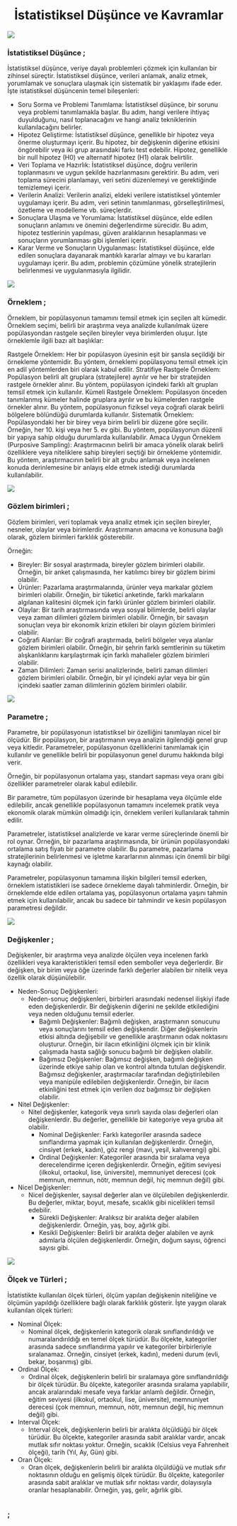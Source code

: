 <h1 align="center">İstatistiksel Düşünce ve Kavramlar</h1>
<img src="https://media.licdn.com/dms/image/C4D12AQFMXSqmuY4PiQ/article-cover_image-shrink_720_1280/0/1578006059189?e=1720051200&v=beta&t=sT27FP-N0nyGH98bQs7dLl9E1FQP3Ep6qVj93rq1fGw" >
<h3 align="Left">İstatistiksel Düşünce ;</h3>
<p>
İstatistiksel düşünce, veriye dayalı problemleri çözmek için kullanılan bir zihinsel süreçtir. İstatistiksel düşünce, verileri anlamak, analiz etmek, yorumlamak ve sonuçlara ulaşmak için sistematik bir yaklaşımı ifade eder. İşte istatistiksel düşüncenin temel bileşenleri:

- Soru Sorma ve Problemi Tanımlama: İstatistiksel düşünce, bir sorunu veya problemi tanımlamakla başlar. Bu adım, hangi verilere ihtiyaç duyulduğunu, nasıl toplanacağını ve hangi analiz tekniklerinin kullanılacağını belirler.
- Hipotez Geliştirme: İstatistiksel düşünce, genellikle bir hipotez veya önerme oluşturmayı içerir. Bu hipotez, bir değişkenin diğerine etkisini öngörebilir veya iki grup arasındaki farkı test edebilir. Hipotez, genellikle bir null hipotez (H0) ve alternatif hipotez (H1) olarak belirtilir.
- Veri Toplama ve Hazırlık: İstatistiksel düşünce, doğru verilerin toplanmasını ve uygun şekilde hazırlanmasını gerektirir. Bu adım, veri toplama sürecini planlamayı, veri setini düzenlemeyi ve gerektiğinde temizlemeyi içerir.
- Verilerin Analizi: Verilerin analizi, eldeki verilere istatistiksel yöntemler uygulamayı içerir. Bu adım, veri setinin tanımlanması, görselleştirilmesi, özetleme ve modelleme vb. süreçlerdir.
- Sonuçlara Ulaşma ve Yorumlama: İstatistiksel düşünce, elde edilen sonuçların anlamını ve önemini değerlendirme sürecidir. Bu adım, hipotez testlerinin yapılması, güven aralıklarının hesaplanması ve sonuçların yorumlanması gibi işlemleri içerir.
- Karar Verme ve Sonuçların Uygulanması: İstatistiksel düşünce, elde edilen sonuçlara dayanarak mantıklı kararlar almayı ve bu kararları uygulamayı içerir. Bu adım, problemin çözümüne yönelik stratejilerin belirlenmesi ve uygulanmasıyla ilgilidir.
</p>

<img src="https://miro.medium.com/v2/resize:fit:1348/format:webp/1*5Om_wpEnkgC9z7bGpNwOSQ.png" >
<h3 align="Left">Örneklem ;</h3>

<p>Örneklem, bir popülasyonun tamamını temsil etmek için seçilen alt kümedir. Örneklem seçimi, belirli bir araştırma veya analizde kullanılmak üzere popülasyondan rastgele seçilen bireyler veya birimlerden oluşur. İşte örneklemle ilgili bazı alt başlıklar:

Rastgele Örneklem: Her bir popülasyon üyesinin eşit bir şansla seçildiği bir örnekleme yöntemidir. Bu yöntem, örneklemi popülasyonu temsil etmek için en adil yöntemlerden biri olarak kabul edilir.
Stratifiye Rastgele Örneklem: Popülasyon belirli alt gruplara (stratejilere) ayrılır ve her bir stratejiden rastgele örnekler alınır. Bu yöntem, popülasyon içindeki farklı alt grupları temsil etmek için kullanılır.
Kümeli Rastgele Örneklem: Popülasyon önceden tanımlanmış kümeler halinde gruplara ayrılır ve bu kümelerden rastgele örnekler alınır. Bu yöntem, popülasyonun fiziksel veya coğrafi olarak belirli bölgelere bölündüğü durumlarda kullanılır.
Sistematik Örneklem: Popülasyondaki her bir birey veya birim belirli bir düzene göre seçilir. Örneğin, her 10. kişi veya her 5. ev gibi. Bu yöntem, popülasyonun düzenli bir yapıya sahip olduğu durumlarda kullanılabilir.
Amaca Uygun Örneklem (Purposive Sampling): Araştırmacının belirli bir amaca yönelik olarak belirli özelliklere veya niteliklere sahip bireyleri seçtiği bir örnekleme yöntemidir. Bu yöntem, araştırmacının belirli bir alt grubu anlamak veya incelenen konuda derinlemesine bir anlayış elde etmek istediği durumlarda kullanılabilir.</p>

<img src="https://miro.medium.com/v2/resize:fit:1342/format:webp/1*FJwCQRVKIxjT26tUQUdahw.png" >
<h3 align="Left">Gözlem birimleri ;</h3>
<p>

Gözlem birimleri, veri toplamak veya analiz etmek için seçilen bireyler, nesneler, olaylar veya birimlerdir. Araştırmanın amacına ve konusuna bağlı olarak, gözlem birimleri farklılık gösterebilir.

Örneğin:

- Bireyler: Bir sosyal araştırmada, bireyler gözlem birimleri olabilir. Örneğin, bir anket çalışmasında, her katılımcı birey bir gözlem birimi olabilir.
- Ürünler: Pazarlama araştırmalarında, ürünler veya markalar gözlem birimleri olabilir. Örneğin, bir tüketici anketinde, farklı markaların algılanan kalitesini ölçmek için farklı ürünler gözlem birimleri olabilir.
- Olaylar: Bir tarih araştırmasında veya sosyal bilimlerde, belirli olaylar veya zaman dilimleri gözlem birimleri olabilir. Örneğin, bir savaşın sonuçları veya bir ekonomik krizin etkileri bir olayın gözlem birimleri olabilir.
- Coğrafi Alanlar: Bir coğrafi araştırmada, belirli bölgeler veya alanlar gözlem birimleri olabilir. Örneğin, bir şehrin farklı semtlerinin su tüketim alışkanlıklarını karşılaştırmak için farklı mahalleler gözlem birimleri olabilir.
- Zaman Dilimleri: Zaman serisi analizlerinde, belirli zaman dilimleri gözlem birimleri olabilir. Örneğin, bir yıl içindeki aylar veya bir gün içindeki saatler zaman dilimlerinin gözlem birimleri olabilir.

</p>

<img src="https://www.orbita.com.tr/blog/wp-content/uploads/2022/09/parametre-nedir.jpg" >
<h3 align="Left">Parametre ;</h3>

<p>

Parametre, bir popülasyonun istatistiksel bir özelliğini tanımlayan nicel bir ölçüdür. Bir popülasyon, bir araştırmanın veya analizin ilgilendiği genel grup veya kitledir. Parametreler, popülasyonun özelliklerini tanımlamak için kullanılır ve genellikle belirli bir popülasyonun genel durumu hakkında bilgi verir.

Örneğin, bir popülasyonun ortalama yaşı, standart sapması veya oranı gibi özellikler parametreler olarak kabul edilebilir.

Bir parametre, tüm popülasyon üzerinde bir hesaplama veya ölçümle elde edilebilir, ancak genellikle popülasyonun tamamını incelemek pratik veya ekonomik olarak mümkün olmadığı için, örneklem verileri kullanılarak tahmin edilir.

Parametreler, istatistiksel analizlerde ve karar verme süreçlerinde önemli bir rol oynar. Örneğin, bir pazarlama araştırmasında, bir ürünün popülasyondaki ortalama satış fiyatı bir parametre olabilir. Bu parametre, pazarlama stratejilerinin belirlenmesi ve işletme kararlarının alınması için önemli bir bilgi kaynağı olabilir.

Parametreler, popülasyonun tamamına ilişkin bilgileri temsil ederken, örneklem istatistikleri ise sadece örnekleme dayalı tahminlerdir. Örneğin, bir örneklemde elde edilen ortalama yaş, popülasyonun ortalama yaşını tahmin etmek için kullanılabilir, ancak bu sadece bir tahmindir ve kesin popülasyon parametresi değildir.

</p>

<img src="https://i0.wp.com/akademikservis.com/wp-content/uploads/2023/11/istatistik-degisken.jpg?w=698&ssl=1" >
<h3 align="Left">Değişkenler ;</h3>

<p>
Değişkenler, bir araştırma veya analizde ölçülen veya incelenen farklı özellikleri veya karakteristikleri temsil eden semboller veya değerlerdir. Bir değişken, bir birim veya öğe üzerinde farklı değerler alabilen bir nitelik veya özellik olarak düşünülebilir.

- Neden-Sonuç Değişkenleri:
    - Neden-sonuç değişkenleri, birbirleri arasındaki nedensel ilişkiyi ifade eden değişkenlerdir. Bir değişkenin diğerini ne şekilde etkilediğini veya neden olduğunu temsil ederler.
      - Bağımlı Değişkenler: Bağımlı değişken, araştırmanın sonucunu veya sonuçlarını temsil eden değişkendir. Diğer değişkenlerin etkisi altında değişebilir ve genellikle araştırmanın odak noktasını oluşturur. Örneğin, bir ilacın etkinliğini ölçmek için bir klinik çalışmada hasta sağlığı sonucu bağımlı bir değişken olabilir.
      - Bağımsız Değişkenler: Bağımsız değişken, bağımlı değişken üzerinde etkiye sahip olan ve kontrol altında tutulan değişkendir. Bağımsız değişkenler, araştırmacılar tarafından değiştirilebilen veya manipüle edilebilen değişkenlerdir. Örneğin, bir ilacın etkinliğini test etmek için verilen doz bağımsız bir değişken olabilir.
- Nitel Değişkenler:
    - Nitel değişkenler, kategorik veya sınırlı sayıda olası değerleri olan değişkenlerdir. Bu değerler, genellikle bir kategoriye veya gruba ait olabilir.
      - Nominal Değişkenler: Farklı kategoriler arasında sadece sınıflandırma yapmak için kullanılan değişkenlerdir. Örneğin, cinsiyet (erkek, kadın), göz rengi (mavi, yeşil, kahverengi) gibi.
      - Ordinal Değişkenler: Kategoriler arasında bir sıralama veya derecelendirme içeren değişkenlerdir. Örneğin, eğitim seviyesi (ilkokul, ortaokul, lise, üniversite), memnuniyet derecesi (çok memnun, memnun, nötr, memnun değil, hiç memnun değil) gibi.
- Nicel Değişkenler:
    - Nicel değişkenler, sayısal değerler alan ve ölçülebilen değişkenlerdir. Bu değerler, miktar, boyut, mesafe, sıcaklık gibi nicelikleri temsil edebilir.
      - Sürekli Değişkenler: Aralıksız bir aralıkta değer alabilen değişkenlerdir. Örneğin, yaş, boy, ağırlık gibi.
      - Kesikli Değişkenler: Belirli bir aralıkta değer alabilen ve ayrık adımlarla ölçülen değişkenlerdir. Örneğin, doğum sayısı, öğrenci sayısı gibi.

</p>

<img src="https://miro.medium.com/v2/resize:fit:1210/format:webp/1*GEfqeZp1S4OUgYzPIQjZwA.png" >
<h3 align="Left">Ölçek ve Türleri ;</h3>
<p>

İstatistikte kullanılan ölçek türleri, ölçüm yapılan değişkenin niteliğine ve ölçümün yapıldığı özelliklere bağlı olarak farklılık gösterir. İşte yaygın olarak kullanılan ölçek türleri:

- Nominal Ölçek:
    - Nominal ölçek, değişkenlerin kategorik olarak sınıflandırıldığı ve numaralandırıldığı en temel ölçek türüdür.
Bu ölçekte, kategoriler arasında sadece sınıflandırma yapılır ve kategoriler birbirleriyle sıralanamaz.
Örneğin, cinsiyet (erkek, kadın), medeni durum (evli, bekar, boşanmış) gibi.
- Ordinal Ölçek:
    - Ordinal ölçek, değişkenlerin belirli bir sıralamaya göre sınıflandırıldığı bir ölçek türüdür.
Bu ölçekte, kategoriler arasında sıralama yapılabilir, ancak aralarındaki mesafe veya farklar anlamlı değildir.
Örneğin, eğitim seviyesi (ilkokul, ortaokul, lise, üniversite), memnuniyet derecesi (çok memnun, memnun, nötr, memnun değil, hiç memnun değil) gibi.
- Interval Ölçek:
    - Interval ölçek, değişkenlerin belirli bir aralıkta ölçüldüğü bir ölçek türüdür.
Bu ölçekte, kategoriler arasında sabit aralıklar vardır, ancak mutlak sıfır noktası yoktur.
Örneğin, sıcaklık (Celsius veya Fahrenheit ölçeği), tarih (Yıl, Ay, Gün) gibi.
- Oran Ölçek:
    - Oran ölçek, değişkenlerin belirli bir aralıkta ölçüldüğü ve mutlak sıfır noktasının olduğu en gelişmiş ölçek türüdür.
Bu ölçekte, kategoriler arasında sabit aralıklar ve mutlak sıfır noktası vardır, dolayısıyla oranlar hesaplanabilir.
Örneğin, yaş, gelir, ağırlık gibi.

</p>

<img src="" >
<h3 align="Left">  ;</h3>
<p>



</p>
